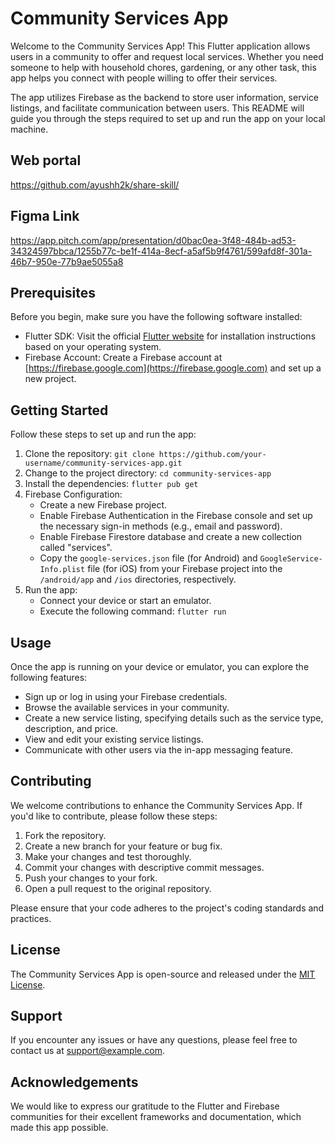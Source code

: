 # Community Services App

Welcome to the Community Services App! This Flutter application allows users in a community to offer and request local services. Whether you need someone to help with household chores, gardening, or any other task, this app helps you connect with people willing to offer their services.

The app utilizes Firebase as the backend to store user information, service listings, and facilitate communication between users. This README will guide you through the steps required to set up and run the app on your local machine.

## Web portal

https://github.com/ayushh2k/share-skill/

## Figma Link
https://app.pitch.com/app/presentation/d0bac0ea-3f48-484b-ad53-34324597bbca/1255b77c-be1f-414a-8ecf-a5af5b9f4761/599afd8f-301a-46b7-950e-77b9ae5055a8

## Prerequisites

Before you begin, make sure you have the following software installed:

- Flutter SDK: Visit the official [Flutter website](https://flutter.dev) for installation instructions based on your operating system.
- Firebase Account: Create a Firebase account at [https://firebase.google.com](https://firebase.google.com) and set up a new project.

## Getting Started

Follow these steps to set up and run the app:

1. Clone the repository: `git clone https://github.com/your-username/community-services-app.git`
2. Change to the project directory: `cd community-services-app`
3. Install the dependencies: `flutter pub get`
4. Firebase Configuration:
   - Create a new Firebase project.
   - Enable Firebase Authentication in the Firebase console and set up the necessary sign-in methods (e.g., email and password).
   - Enable Firebase Firestore database and create a new collection called "services".
   - Copy the `google-services.json` file (for Android) and `GoogleService-Info.plist` file (for iOS) from your Firebase project into the `/android/app` and `/ios` directories, respectively.
5. Run the app:
   - Connect your device or start an emulator.
   - Execute the following command: `flutter run`

## Usage

Once the app is running on your device or emulator, you can explore the following features:

- Sign up or log in using your Firebase credentials.
- Browse the available services in your community.
- Create a new service listing, specifying details such as the service type, description, and price.
- View and edit your existing service listings.
- Communicate with other users via the in-app messaging feature.

## Contributing

We welcome contributions to enhance the Community Services App. If you'd like to contribute, please follow these steps:

1. Fork the repository.
2. Create a new branch for your feature or bug fix.
3. Make your changes and test thoroughly.
4. Commit your changes with descriptive commit messages.
5. Push your changes to your fork.
6. Open a pull request to the original repository.

Please ensure that your code adheres to the project's coding standards and practices.

## License

The Community Services App is open-source and released under the [MIT License](LICENSE).

## Support

If you encounter any issues or have any questions, please feel free to contact us at [support@example.com](mailto:support@example.com).

## Acknowledgements

We would like to express our gratitude to the Flutter and Firebase communities for their excellent frameworks and documentation, which made this app possible.






